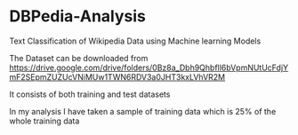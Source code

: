 # DBPedia-Analysis
Text Classification of Wikipedia Data using Machine learning Models

The Dataset can be downloaded from https://drive.google.com/drive/folders/0Bz8a_Dbh9Qhbfll6bVpmNUtUcFdjYmF2SEpmZUZUcVNiMUw1TWN6RDV3a0JHT3kxLVhVR2M

It consists of both training and test datasets

In my analysis I have taken a sample of training data which is 25% of the whole training data
